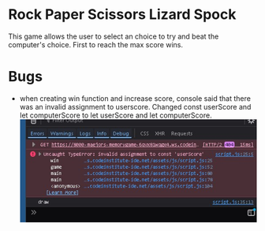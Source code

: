 # Rock Paper Scissors Lizard Spock
This game allows the user to select an choice to try and beat the computer's choice. First to reach the max score wins.

# Bugs
- when creating win function and increase score, console said that there was an invalid assignment to userscore. Changed const userScore and let computerScore to let userScore and let computerScore.
![Project Screenshot](/assets/images/invalidassignment.jpg)